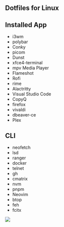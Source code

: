 ## Dotfiles for Linux

## Installed App
- i3wm
- polybar
- Conky
- picom
- Dunst
- xfce4-terminal
- mpv Media Player
- Flameshot
- Rofi
- rime
- Alactritty
- Visual Studio Code
- CopyQ
- firefox
- vivaldi
- dbeaver-ce
- Plex

## CLI
- neofetch
- lsd
- ranger
- docker
- telnet
- gh
- cmatrix
- nvm
- pnpm
- Neovim
- btop
- feh
- fcitx

![](screenshots/desktop.png)

